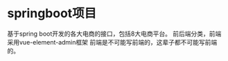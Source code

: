 # springboot项目
基于spring boot开发的各大电商的接口，包括8大电商平台。
前后端分类，前端采用vue-element-admin框架
前端是不可能写前端的，这辈子都不可能写前端的。
